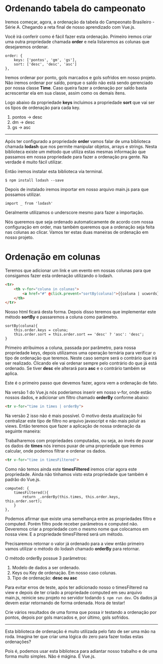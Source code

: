 # Ordenando tabela do campeonato

Iremos começar, agora, a ordenação da tabela do Campeonato Brasileiro - Série A. Chegando a reta final de nosso aprendizado com Vue.js.

Você irá conferir como é fácil fazer esta ordenação. Primeiro iremos criar uma outra propriedade chamada **order** e nela listaremos as colunas que desejaremos ordenar.

```
order: {
    keys: ['pontos', 'gm', 'gs'],
    sort: ['desc', 'desc', 'asc']
},
```

Iremos ordenar por ponto, gols marcados e gols sofridos em nosso projeto. Não iremos ordenar por saldo, porque o saldo não está sendo gerenciado por nossa classe **Time**. Caso queira fazer a ordenação por saldo basta acrescentar ela em sua classe, assim como os demais itens.

Logo abaixo da propriedade **keys** incluimos  a propriedade **sort** que vai ser os tipos de ordenação para cada key.

1. pontos -> desc
2. dm -> desc
3. gs -> asc

***

Após ter configurado a propriedade **order** vamos falar de uma biblioteca chamada **lodash** que nos permite manipular objetos, arrays e strings. Nesta biblioteca existe um método que utiliza estas mesmas informação que passamos em nossa propriedade para fazer a ordenação pra gente. Na verdade é muito fácil utilizar.

Então iremos instalar esta biblioteca via terminal.

`$ npm install lodash --save`

Depois de instalado iremos importar em nosso arquivo main.js para que possamos utilizar.

`import _ from 'lodash'`

Geralmente utilizamos o underscore mesmo para fazer a importação.

Nós queremos que seja ordenado automaticamente de acordo com nossa configuração em order, mas também queremos que a ordenação seja feita nas colunas ao clicar. Vamos ter estas duas maneiras de ordenação em nosso projeto.

# Ordenação em colunas

Teremos que adicionar um link e um evento em nossas colunas para que consigamos fazer esta ordenação utilizando o lodash.

```html
<tr>
    <th v-for="coluna in colunas">
        <a href="#" @click.prevent="sortBy(coluna)">{{coluna | ucwords}}</a>
    </th>
</tr>
```

Nosso html ficará desta forma. Depois disso teremos que implementar este método **sortBy** e passaremos a coluna como parâmetro.

```
sortBy(coluna){
    this.order.keys = coluna;
    this.order.sort = this.order.sort == 'desc' ? 'asc': 'desc';
}
```

Primeiro atribuimos a coluna, passada por parâmetro,  para nossa propriedade keys, depois utilizamos uma operação ternária para verificar o tipo de ordenação que teremos. Neste caso sempre será o contrário que irá ser realizado. Clicando ele vai ordenar sempre pelo contrário do que já está ordenado. Se tiver **desc** ele alterará para **asc** e o contrário também se aplica.

Este é o primeiro passo que devemos fazer, agora vem a ordenação de fato.

Na versão 1 do Vue.js nós poderíamos inserir em nosso v-for, onde estão nossos dados, e adicionar um filtro chamado **orderBy** conforme abaixo:

```html
<tr v-for="time in times | orderBy">
```

Na versão 2 isso não é mais possível. O motivo desta atualização foi centralizar este tipo de filtro no arquivo javascript e não mais poluir as views. Então teremos que fazer a aplicação de nossa ordenação da seguinte maneira:

Trabalharemos com propriedades computadas, ou seja, ao invés de puxar os dados de **times** nós iremos puxar de uma propriedade que iremos calcular, onde podemos filtrar e ordenar os dados.

```html
<tr v-for="time in timesFiltered">
```

Como não temos ainda este **timesFiltered** iremos criar agora este propriedade. Ainda não tínhamos visto esta propriedade que também é padrão do Vue.js.

```
computed: {
    timesFiltered(){
        return _.orderBy(this.times, this.order.keys, this.order.sort);
    }
},
```

Podemos afirmar que existe uma semelhança entre as propriedades filtro e computed. Porém filtro pode receber parâmetros e computed não. Deveremos criar a propriedade com o mesmo nome que colocamos em nossa view. E a propriedade timesFiltered será um método.

Precisaremos retornar o valor já ordenado para a view então primeiro vamos utilizar o método do lodash chamado **orderBy** para retornar.

O método orderBy possue 3 parâmetros:

1. Modelo de dados a ser ordenado.
2. Keys ou Key de ordenação. Em nosso caso colunas.
3. Tipo de ordenação: **desc ou asc**

Para evitar erros de teste, após ter adicionado nosso o timesFiltered na view e depois de ter criado a propriedade computed em seu arquivo main.js, reinicie seu projeto no servidor todando `$ npm run dev`. Os dados já devem estar retornando de forma ordenada. Hora de testar!

Crie vários resultados de uma forma que possa ir testando a ordenação por pontos, depois por gols marcados e, por último, gols sofridos.

***

Esta biblioteca de ordenação é muito utilizada pelo fato de ser uma mão na roda. Imagina ter que criar uma lógica do zero para fazer todas estas ordenações?

Pois é, podemos usar esta biblioteca para adiantar nosso trabalho e de uma forma muito simples. Não é mágina. É Vue.js.